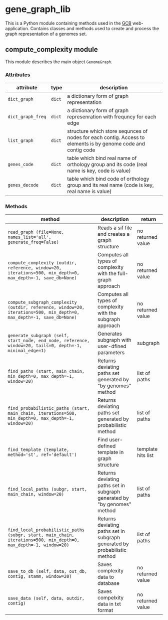 # gene_graph_lib

This is a Python module containing methods used in the [GCB](gcb.rcpcm.org) web-application.
Contains classes and methods used to create and process the graph representation of a genomes set. 

## compute_complexity module

This module describes the main object `GenomeGraph`.

### Attributes

attribute | type | description
--------- | ---- | -----------
`dict_graph` | `dict` | a dictionary form of graph representation
`dict_graph_freq` | `dict` | a dictionary form of graph represenration with frequncy for each edge
`list_graph` | `dict` | structure which store sequnces of nodes for each contig. Access to elements is by genome code and contig code
`genes_code` | `dict` | table which bind real name of orthology group and its code (real name is key, code is value)
`genes_decode` | `dict` | table which bind code of orthology group and its real name (code is key, real name is value)


### Methods

method | description | return
------ | ----------- | ------
`read_graph (file=None, names_list='all', generate_freq=False)` | Reads a sif file and creates a graph structure | no returned value
`compute_complexity (outdir, reference, window=20, iterations=500, min_depth=0, max_depth=-1, save_db=None)` | Computes all types of complexity with the full-graph approach | no returned value
`compute_subgraph_complexity (outdir, reference, window=20, iterations=500, min_depth=0, max_depth=-1, save_db=None)` | Computes all types of complexity with the subgraph approach | no returned value
`generate_subgraph (self, start_node, end_node, reference, window=20, tails=0, depth=-1, minimal_edge=1)` | Generates subgraph with user-dfined parameters | subgraph
`find_paths (start, main_chain, min_depth=0, max_depth=-1, window=20)` | Returns deviating paths set generated by "by genomes" method | list of paths
`find_probabilistic_paths (start, main_chain, iterations=500, min_depth=0, max_depth=-1, window=20)` | Returns deviating paths set generated by probabilistic method | list of paths
`find_template (template, method='st', ref='default')` | Find user-defined template in graph structure | template hits list
`find_local_paths (subgr, start, main_chain, window=20)` | Returns deviating paths set in subgraph generated by "by genomes" method | list of paths
`find_local_probabilistic_paths (subgr, start, main_chain, iterations=500, min_depth=0, max_depth=-1, window=20)` | Returns deviating paths set in subgraph generated by probabilistic method | list of paths
`save_to_db (self, data, out_db, contig, stamm, window=20)` | Saves complexity data to database | no returned value
`save_data (self, data, outdir, contig)` | Saves compelxity data in txt format | no returned value

